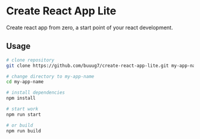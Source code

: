 # Create React App Lite

Create react app from zero, a start point of your react development.

## Usage

```bash
# clone repository
git clone https://github.com/buuug7/create-react-app-lite.git my-app-name

# change directory to my-app-name
cd my-app-name

# install dependencies
npm install

# start work
npm run start

# or build
npm run build
```
